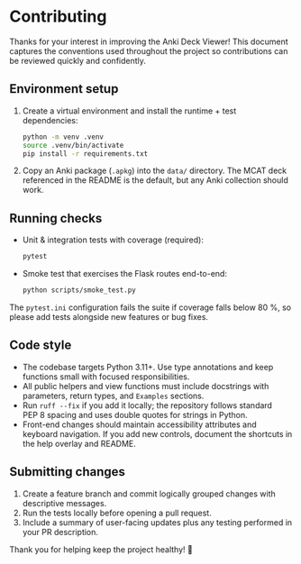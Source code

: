 # Contributing

Thanks for your interest in improving the Anki Deck Viewer! This document
captures the conventions used throughout the project so contributions can be
reviewed quickly and confidently.

## Environment setup

1. Create a virtual environment and install the runtime + test dependencies:

   ```bash
   python -m venv .venv
   source .venv/bin/activate
   pip install -r requirements.txt
   ```

2. Copy an Anki package (``.apkg``) into the ``data/`` directory. The MCAT deck
   referenced in the README is the default, but any Anki collection should work.

## Running checks

* Unit & integration tests with coverage (required):

  ```bash
  pytest
  ```

* Smoke test that exercises the Flask routes end-to-end:

  ```bash
  python scripts/smoke_test.py
  ```

The ``pytest.ini`` configuration fails the suite if coverage falls below 80 %,
so please add tests alongside new features or bug fixes.

## Code style

* The codebase targets Python 3.11+. Use type annotations and keep functions
  small with focused responsibilities.
* All public helpers and view functions must include docstrings with parameters,
  return types, and ``Examples`` sections.
* Run ``ruff --fix`` if you add it locally; the repository follows standard
  PEP 8 spacing and uses double quotes for strings in Python.
* Front-end changes should maintain accessibility attributes and keyboard
  navigation. If you add new controls, document the shortcuts in the help
  overlay and README.

## Submitting changes

1. Create a feature branch and commit logically grouped changes with descriptive
   messages.
2. Run the tests locally before opening a pull request.
3. Include a summary of user-facing updates plus any testing performed in your
   PR description.

Thank you for helping keep the project healthy! :tada:
